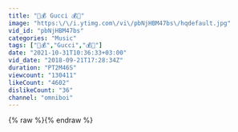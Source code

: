 ```yaml
---
title: "👚💰 Gucci 💰👚"
image: "https:\/\/i.ytimg.com\/vi\/pbNjHBM47bs\/hqdefault.jpg"
vid_id: "pbNjHBM47bs"
categories: "Music"
tags: ["👚💰","Gucci","💰👚"]
date: "2021-10-31T10:36:33+03:00"
vid_date: "2018-09-21T17:28:34Z"
duration: "PT2M46S"
viewcount: "130411"
likeCount: "4602"
dislikeCount: "36"
channel: "omniboi"
---
```

{% raw %}{% endraw %}
